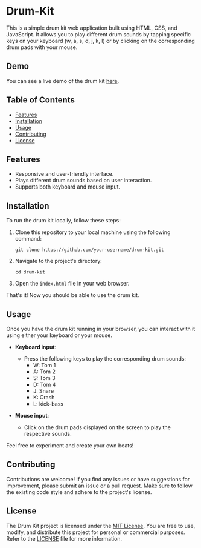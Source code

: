 # Drum-Kit
This is a simple drum kit web application built using HTML, CSS, and JavaScript. It allows you to play different drum sounds by tapping specific keys on your keyboard (w, a, s, d, j, k, l) or by clicking on the corresponding drum pads with your mouse.

## Demo

You can see a live demo of the drum kit [here](https://ums91.github.io/drum-kit/).

## Table of Contents

- [Features](#features)
- [Installation](#installation)
- [Usage](#usage)
- [Contributing](#contributing)
- [License](#license)

## Features

- Responsive and user-friendly interface.
- Plays different drum sounds based on user interaction.
- Supports both keyboard and mouse input.

## Installation

To run the drum kit locally, follow these steps:

1. Clone this repository to your local machine using the following command:

   ```
   git clone https://github.com/your-username/drum-kit.git
   ```

2. Navigate to the project's directory:

   ```
   cd drum-kit
   ```

3. Open the `index.html` file in your web browser.

That's it! Now you should be able to use the drum kit.

## Usage

Once you have the drum kit running in your browser, you can interact with it using either your keyboard or your mouse.

- **Keyboard input**:
  - Press the following keys to play the corresponding drum sounds:
    - W: Tom 1
    - A: Tom 2
    - S: Tom 3
    - D: Tom 4
    - J: Snare
    - K: Crash
    - L: kick-bass

- **Mouse input**:
  - Click on the drum pads displayed on the screen to play the respective sounds.

Feel free to experiment and create your own beats!

## Contributing

Contributions are welcome! If you find any issues or have suggestions for improvement, please submit an issue or a pull request. Make sure to follow the existing code style and adhere to the project's license.

## License

The Drum Kit project is licensed under the [MIT License](LICENSE). You are free to use, modify, and distribute this project for personal or commercial purposes. Refer to the [LICENSE](LICENSE) file for more information.
